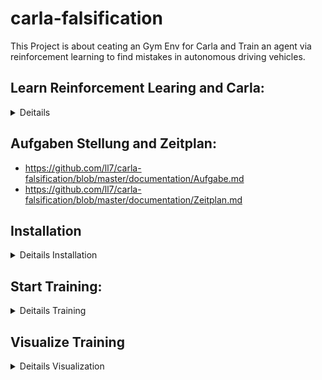 # carla-falsification
This Project is about ceating an Gym Env for Carla and Train an agent via reinforcement learning to find mistakes in autonomous driving vehicles. 

## Learn Reinforcement Learing and Carla: 
<details>
  <summary>Deitails</summary>
  
Start with RL:
- https://github.com/ll7/carla-falsification/edit/master/documentation/Learn-RL.md

Mistakes that can be avoided:
- https://github.com/ll7/carla-falsification/blob/master/documentation/Mistakes%20that%20can%20be%20avoided.md

Carla Determinism Problem:
- https://github.com/ll7/carla-falsification/blob/master/documentation/determinism-problem.md

</details>

## Aufgaben Stellung and Zeitplan: 
- https://github.com/ll7/carla-falsification/blob/master/documentation/Aufgabe.md
- https://github.com/ll7/carla-falsification/blob/master/documentation/Zeitplan.md




## Installation 

<details>
  <summary>Deitails Installation</summary>
  
### CUDA and Drives 
You need to Install at least Cuda 11.3 and Nvidea Driver 
https://developer.nvidia.com/cuda-11.3.0-download-archive

    wget https://developer.download.nvidia.com/compute/cuda/11.3.0/local_installers/cuda_11.3.0_465.19.01_linux.run
    sudo sh cuda_11.3.0_465.19.01_linux.run


First install Cuda then driver 

### CARLA: 

https://carla.readthedocs.io/en/latest/start_quickstart/

Update Pip and install pygame and numpy:

    pip3 install --upgrade pip
    pip3 install --user pygame numpy

Add Carla Repo to apt and install Simulator version 0.9.13

    sudo apt-key adv --keyserver keyserver.ubuntu.com --recv-keys 1AF1527DE64CB8D9
    sudo add-apt-repository "deb [arch=amd64] http://dist.carla.org/carla $(lsb_release -sc) main"

    sudo apt-get update # Update the Debian package index

    sudo apt-get install carla-simulator=0.9.13 # Install Carla 0.9.13

Go to the instalation folder: 

    cd /opt/carla-simulator # Open the folder where CARLA is installed

Install dependanies for starting Carla: 
    
    apt-get install libomp5

### Envirionment 

For the training and environment you need to install several packages. 

    pip3 install gym

    pip3 install tensorflow
    
    pip3 install stable_baselines3
    
    pip3 install optuna 
    
For Nvidia RTX 3080 only the nightly build seems to work ... 

    pip3 install --pre torch torchvision torchaudio --extra-index-url https://download.pytorch.org/whl/nightly/cu113 # https://pytorch.org/get-started/locally/****

    

### Extra for visulalisation and param optisation

For the visualizion and for param optimization you need to install the following tools/ packages. For more information abaut Optuna zou can read here: https://github.com/ll7/carla-falsification/blob/master/documentation/Optuna_Optimization.md

    pip3 install optuna 

    pip3 install tensorboard

    pip install plotly

    pip install sklearn

    sudo apt-get install libmysqlclient-dev
    sudo -H pip3 install mysqlclient

#### Used Verions: 
- pygame                            2.1.2
- numpy                             1.22.2
- carla                             0.9.13
- gym                               0.21.0
- tensorflow                        2.9.1
- tensorboard                       2.9.1
- stable-baselines3                 1.5.0
- optuna                            2.10.1

</details>

## Start Training: 

<details>
  <summary>Deitails Training</summary>
  
  
For starting a training you need to clone Repo first, install all dependancies (From above) and then you can start carla and afterwards the Training. For performance reasons rendering is deactivated by default. If you want to see what the agent is doing uncomment the line "# env.render("human")" in the main of training.py

Start Carla: 
    
    cd /opt/carla-simulator
    ./CarlaUE4.sh
    
Start Training: 

    cd /home
    git@github.com:ll7/carla-falsification.git
    cd ./carla-falsification/
    python3 training.py >> log.txt

</details>

## Visualize Training 

<details>
  <summary>Deitails Visualization</summary>
  
While training you watch traing Progress in Tensaboard. For do so go into the save folder of tensorboad, open terminal and open models. 

    cd ./tmp/optuna_tb_big_net_2
    tensorboard --logdir=./

As mentioned before, if you want to see what the agent is doing uncomment the line "# env.render("human")" in the main of training.py

For visualize results of Optuna, modify storage and study name if needed in printOptunaStudies.py and execute it. 

    cd home/carla-falsification/
    python3 printOptunaStudies.py

It is also possible to load and display previous saved Models. At the moment the file is a bit messy but it is still usable. 
To use it is needed to spezify the folder and fileanmes in the loadAndTestModel.py file. To load actions uncomment test_actions in mail otherwise to load an test saved Model uncomment test_Results. Before executing python file zou need to start Carla. 
  
Start Carla and Load file: 
    
    cd /opt/carla-simulator
    ./CarlaUE4.sh
  
    cd home/carla-falsification/Testing/
    python3 loadAndTestModel.py
 
</details>
